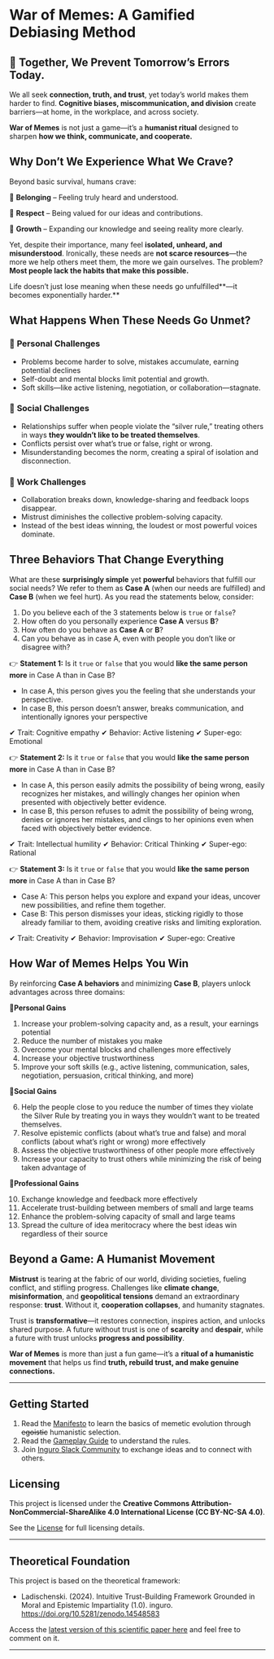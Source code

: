 # War of Memes: A Gamified Debiasing Method

## 🚀 Together, We Prevent Tomorrow’s Errors Today.

We all seek **connection, truth, and trust**, yet today’s world makes them harder to find. **Cognitive biases, miscommunication, and division** create barriers—at home, in the workplace, and across society.

**War of Memes** is not just a game—it’s a **humanist ritual** designed to sharpen **how we think, communicate, and cooperate.**

## Why Don’t We Experience What We Crave?

Beyond basic survival, humans crave:

🔹 **Belonging** – Feeling truly heard and understood.

🔹 **Respect** – Being valued for our ideas and contributions.

🔹 **Growth** – Expanding our knowledge and seeing reality more clearly.

Yet, despite their importance, many feel **isolated, unheard, and misunderstood**. Ironically, these needs are **not scarce resources**—the more we help others meet them, the more we gain ourselves. The problem? **Most people lack the habits that make this possible.**

Life doesn’t just lose meaning when these needs go unfulfilled**—it becomes exponentially harder.**

## **What Happens When These Needs Go Unmet?**

### 🛑 **Personal Challenges**

- Problems become harder to solve, mistakes accumulate, earning potential declines
- Self-doubt and mental blocks limit potential and growth.
- Soft skills—like active listening, negotiation, or collaboration—stagnate.

### 🛑  **Social Challenges**

- Relationships suffer when people violate the “silver rule,” treating others in ways **they wouldn’t like to be treated themselves**.
- Conflicts persist over what’s true or false, right or wrong.
- Misunderstanding becomes the norm, creating a spiral of isolation and disconnection.

### 🛑 **Work Challenges**

- Collaboration breaks down, knowledge-sharing and feedback loops disappear.
- Mistrust diminishes the collective problem-solving capacity.
- Instead of the best ideas winning, the loudest or most powerful voices dominate.

## Three Behaviors That Change Everything

What are these **surprisingly simple** yet **powerful** behaviors that fulfill our social needs? We refer to them as **Case A** (when our needs are fulfilled) and **Case B** (when we feel hurt). As you read the statements below, consider:

1. Do you believe each of the 3 statements below is `true` or `false`?
2. How often do you personally experience **Case A** versus **B**?
3. How often do you behave as  **Case A** or **B**?
4. Can you behave as in case A, even with people you don’t like or disagree with?


👉 **Statement 1:** Is it `true` or `false` that you would **like the same person more** in Case A than in Case B?

- In case A, this person gives you the feeling that she understands your perspective.
- In case B, this person doesn’t answer, breaks communication, and intentionally ignores your perspective


✔ Trait: Cognitive empathy
✔ Behavior: Active listening
✔ Super-ego: Emotional 


👉 **Statement 2:** Is it `true` or `false` that you would **like the same person more** in Case A than in Case B?

- In case A, this person easily admits the possibility of being wrong, easily recognizes her mistakes, and willingly changes her opinion when presented with objectively better evidence.
- In case B, this person refuses to admit the possibility of being wrong, denies or ignores her mistakes, and clings to her opinions even when faced with objectively better evidence.


✔ Trait: Intellectual humility
✔ Behavior: Critical Thinking 
✔ Super-ego: Rational 


👉 **Statement 3:** Is it `true` or `false` that you would **like the same person more** in Case A than in Case B?

- Case A: This person helps you explore and expand your ideas, uncover new possibilities, and refine them together.
- Case B: This person dismisses your ideas, sticking rigidly to those already familiar to them, avoiding creative risks and limiting exploration.


✔ Trait: Creativity
✔ Behavior: Improvisation 
✔ Super-ego: Creative 

## **How War of Memes Helps You Win**

By reinforcing **Case A behaviors** and minimizing **Case B**, players unlock advantages across three domains:

🔹**Personal Gains**

1. Increase your problem-solving capacity and, as a result, your earnings potential 
2. Reduce the number of mistakes you make
3. Overcome your mental blocks and challenges more effectively 
4. Increase your objective trustworthiness
5. Improve your soft skills (e.g., active listening, communication, sales, negotiation, persuasion, critical thinking, and more)

🔹**Social Gains**

6. Help the people close to you reduce the number of times they violate the Silver Rule by treating you in ways they wouldn’t want to be treated themselves.
7. Resolve epistemic conflicts (about what’s true and false) and moral conflicts (about what’s right or wrong) more effectively
8. Assess the objective trustworthiness of other people more effectively
9. Increase your capacity to trust others while minimizing the risk of being taken advantage of 

🔹**Professional Gains**

10. Exchange knowledge and feedback more effectively
11. Accelerate trust-building between members of small and large teams
12. Enhance the problem-solving capacity of small and large teams
13. Spread the culture of idea meritocracy where the best ideas win regardless of their source

## **Beyond a Game: A Humanist Movement**

**Mistrust** is tearing at the fabric of our world, dividing societies, fueling conflict, and stifling progress. Challenges like **climate change**, **misinformation**, and **geopolitical tensions** demand an extraordinary response: **trust**. Without it, **cooperation collapses**, and humanity stagnates.

Trust is **transformative**—it restores connection, inspires action, and unlocks shared purpose. A future without trust is one of **scarcity** and **despair**, while a future with trust unlocks **progress and possibility**.

**War of Memes** is more than just a fun game—it’s a **ritual of a humanistic movement** that helps us find **truth, rebuild trust, and make genuine connections.**
  
---

## **Getting Started**

1. Read the [Manifesto](https://github.com/Inguro-OU/war-of-memes/blob/main/MANIFESTO.md) to learn the basics of memetic evolution through ~~egoistic~~ humanistic selection.
2. Read the [Gameplay Guide](https://github.com/Inguro-OU/debiased-self/blob/main/GAMEPLAY.md) to understand the rules.
3. Join [Inguro Slack Community](https://join.slack.com/t/ingurocommunity/shared_invite/zt-2x4w0640h-3_PIEqz1LphRzan9R5gXWw) to exchange ideas and to connect with others.

## Licensing

This project is licensed under the **Creative Commons Attribution-NonCommercial-ShareAlike 4.0 International License (CC BY-NC-SA 4.0)**.

See the [License](https://github.com/Inguro-OU/debiased-self/blob/main/LICENSE.md) for full licensing details.

---

## **Theoretical Foundation**

This project is based on the theoretical framework:

- Ladischenski. (2024). Intuitive Trust-Building Framework Grounded in Moral and Epistemic Impartiality (1.0). inguro. https://doi.org/10.5281/zenodo.14548583

Access the [latest version of this scientific paper here](https://docs.google.com/document/d/1kGMJGx4Vrzi9WACDVPcFq5oxaww3oydHV54CgS6Zhmc/edit?usp=sharing) and feel free to comment on it.

---
